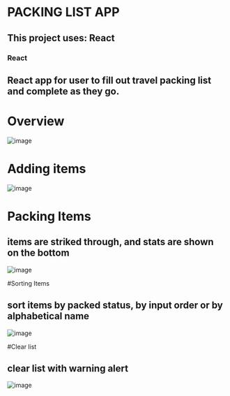 # PACKING LIST APP

## This project uses: React
### React
## React app for user to fill out travel packing list and complete as they go.

# Overview
![image](https://github.com/anthonykameka/Packing-List-App/assets/89666837/33f31e51-da73-4edd-88f7-d4455e7831de)

# Adding items
![image](https://github.com/anthonykameka/Packing-List-App/assets/89666837/923cbeb5-e0a7-4281-9369-ba893fdeceb2)

# Packing Items 
## items are striked through, and stats are shown on the bottom

![image](https://github.com/anthonykameka/Packing-List-App/assets/89666837/3231f372-2010-4209-aef8-6f2e14365887)

#Sorting Items
## sort items by packed status, by input order or by alphabetical name

![image](https://github.com/anthonykameka/Packing-List-App/assets/89666837/c31f255e-42b1-47ea-adc2-a468751ca238)

#Clear list
## clear list with warning alert

![image](https://github.com/anthonykameka/Packing-List-App/assets/89666837/5ba73e2e-9d42-4529-b0ea-412e5a96715a)
